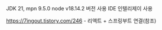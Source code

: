 JDK 21, mpn 9.5.0 node v18.14.2 버전 사용
IDE 인텔리제이 사용

https://7ingout.tistory.com/246 - 리액트 + 스프링부트 연결(참조)
